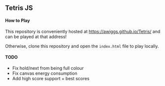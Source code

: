 ## Tetris JS

#### How to Play

This repository is conveniently hosted at https://awiggs.github.io/Tetris/ and can be played at that address!

Otherwise, clone this repository and open the `index.html` file to play locally.

#### TODO

- Fix hold/next from being full colour
- Fix canvas energy consumption
- Add high score support + best scores